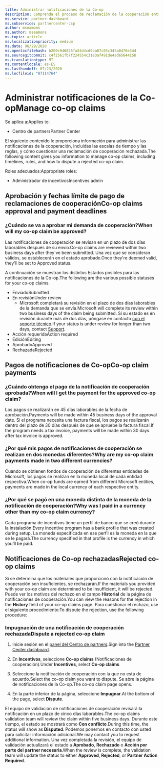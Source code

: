 ```yaml
---
title: Administrar notificaciones de la Co-op
description: Comprenda el proceso de reclamación de la cooperación entre las que se incluyen las fechas límite, los problemas de moneda y cómo cuestionarlas.
ms.service: partner-dashboard
ms.subservice: partnercenter-csp
author: mseamons
ms.author: mseamons
ms.topic: article
ms.localizationpriority: medium
ms.date: 06/29/2020
ms.openlocfilehash: b200c946825fa84d4cd9ca87c05c345a0476e344
ms.sourcegitcommit: c4f2561fb7f224554c31e3af491de4ad65644158
ms.translationtype: MT
ms.contentlocale: es-ES
ms.lasthandoff: 07/23/2020
ms.locfileid: "87114764"
---
```

# <a name="manage-co-op-claims"></a><span data-ttu-id="815a4-103">Administrar notificaciones de la Co-op</span><span class="sxs-lookup"><span data-stu-id="815a4-103">Manage co-op claims</span></span>

<span data-ttu-id="815a4-104">Se aplica a:</span><span class="sxs-lookup"><span data-stu-id="815a4-104">Applies to:</span></span>

- <span data-ttu-id="815a4-105">Centro de partners</span><span class="sxs-lookup"><span data-stu-id="815a4-105">Partner Center</span></span>

<span data-ttu-id="815a4-106">El siguiente contenido le proporciona información para administrar las notificaciones de la cooperación, incluidas las escalas de tiempo y las reglas, y cómo cuestionar una reclamación de cooperación rechazada.</span><span class="sxs-lookup"><span data-stu-id="815a4-106">The following content gives you information to manage co-op claims, including timelines, rules, and how to dispute a rejected co-op claim.</span></span>

<span data-ttu-id="815a4-107">Roles adecuados:</span><span class="sxs-lookup"><span data-stu-id="815a4-107">Appropriate roles:</span></span>

- <span data-ttu-id="815a4-108">Administrador de incentivos</span><span class="sxs-lookup"><span data-stu-id="815a4-108">Incentives admin</span></span>

## <a name="co-op-claims-approval-and-payment-deadlines"></a><span data-ttu-id="815a4-109">Aprobación y fechas límite de pago de reclamaciones de cooperación</span><span class="sxs-lookup"><span data-stu-id="815a4-109">Co-op claims approval and payment deadlines</span></span>

### <a name="when-will-my-co-op-claim-be-approved"></a><span data-ttu-id="815a4-110">¿Cuándo se va a aprobar mi demanda de cooperación?</span><span class="sxs-lookup"><span data-stu-id="815a4-110">When will my co-op claim be approved?</span></span>

<span data-ttu-id="815a4-111">Las notificaciones de cooperación se revisan en un plazo de dos días laborables después de su envío.</span><span class="sxs-lookup"><span data-stu-id="815a4-111">Co-op claims are reviewed within two business days after they've been submitted.</span></span> <span data-ttu-id="815a4-112">Una vez que se consideran válidos, se establecerán en el estado aprobado.</span><span class="sxs-lookup"><span data-stu-id="815a4-112">Once they're deemed valid, they'll be set to Approved status.</span></span>  

<span data-ttu-id="815a4-113">A continuación se muestran los distintos Estados posibles para las notificaciones de la Co-op.</span><span class="sxs-lookup"><span data-stu-id="815a4-113">The following are the various possible statuses for your co-op claims.</span></span>

- <span data-ttu-id="815a4-114">Enviado</span><span class="sxs-lookup"><span data-stu-id="815a4-114">Submitted</span></span>
- <span data-ttu-id="815a4-115">En revisión</span><span class="sxs-lookup"><span data-stu-id="815a4-115">Under review</span></span>
  - <span data-ttu-id="815a4-116">Microsoft completará su revisión en el plazo de dos días laborables de la demanda que se envía.</span><span class="sxs-lookup"><span data-stu-id="815a4-116">Microsoft will complete its review within two business days of the claim being submitted.</span></span> <span data-ttu-id="815a4-117">Si su estado es en revisión durante más de dos días, póngase en contacto [con el soporte técnico](https://partner.microsoft.com/dashboard/support/incentives/servicerequests?category=incentives).</span><span class="sxs-lookup"><span data-stu-id="815a4-117">If your status is under review for longer than two days, contact [Support](https://partner.microsoft.com/dashboard/support/incentives/servicerequests?category=incentives).</span></span>
- <span data-ttu-id="815a4-118">Acción requerida</span><span class="sxs-lookup"><span data-stu-id="815a4-118">Action required</span></span>
- <span data-ttu-id="815a4-119">Edición</span><span class="sxs-lookup"><span data-stu-id="815a4-119">Editing</span></span>
- <span data-ttu-id="815a4-120">Aprobado</span><span class="sxs-lookup"><span data-stu-id="815a4-120">Approved</span></span>
- <span data-ttu-id="815a4-121">Rechazada</span><span class="sxs-lookup"><span data-stu-id="815a4-121">Rejected</span></span>

## <a name="co-op-claim-payments"></a><span data-ttu-id="815a4-122">Pagos de notificaciones de Co-op</span><span class="sxs-lookup"><span data-stu-id="815a4-122">Co-op claim payments</span></span>

### <a name="when-will-i-get-the-payment-for-the-approved-co-op-claim"></a><span data-ttu-id="815a4-123">¿Cuándo obtengo el pago de la notificación de cooperación aprobada?</span><span class="sxs-lookup"><span data-stu-id="815a4-123">When will I get the payment for the approved co-op claim?</span></span>

<span data-ttu-id="815a4-124">Los pagos se realizarán en 45 días laborables de la fecha de aprobación.</span><span class="sxs-lookup"><span data-stu-id="815a4-124">Payments will be made within 45 business days of the approval date.</span></span> <span data-ttu-id="815a4-125">Si el programa necesita una factura fiscal, los pagos se realizarán dentro del plazo de 30 días después de que se apruebe la factura fiscal.</span><span class="sxs-lookup"><span data-stu-id="815a4-125">If the program needs a tax invoice, payments will be made within 30 days after tax invoice is approved.</span></span>

### <a name="why-are-my-co-op-claim-payments-made-in-two-different-currencies"></a><span data-ttu-id="815a4-126">¿Por qué mis pagos de notificaciones de cooperación se realizan en dos monedas diferentes?</span><span class="sxs-lookup"><span data-stu-id="815a4-126">Why are my co-op claim payments made in two different currencies?</span></span>

<span data-ttu-id="815a4-127">Cuando se obtienen fondos de cooperación de diferentes entidades de Microsoft, los pagos se realizan en la moneda local de cada entidad respectiva.</span><span class="sxs-lookup"><span data-stu-id="815a4-127">When co-op funds are earned from different Microsoft entities, payments are made in the local currency of each respective entity.</span></span>  

### <a name="why-was-i-paid-in-a-currency-other-than-my-co-op-claim-currency"></a><span data-ttu-id="815a4-128">¿Por qué se pagó en una moneda distinta de la moneda de la notificación de cooperación?</span><span class="sxs-lookup"><span data-stu-id="815a4-128">Why was I paid in a currency other than my co-op claim currency?</span></span>

<span data-ttu-id="815a4-129">Cada programa de incentivos tiene un perfil de banco que se creó durante la instalación.</span><span class="sxs-lookup"><span data-stu-id="815a4-129">Every incentive program has a bank profile that was created during setup.</span></span> <span data-ttu-id="815a4-130">La moneda especificada en ese perfil es la moneda en la que se le pagará.</span><span class="sxs-lookup"><span data-stu-id="815a4-130">The currency specified in that profile is the currency in which you’ll be paid.</span></span>

## <a name="rejected-co-op-claims"></a><span data-ttu-id="815a4-131">Notificaciones de Co-op rechazadas</span><span class="sxs-lookup"><span data-stu-id="815a4-131">Rejected co-op claims</span></span>

<span data-ttu-id="815a4-132">Si se determina que los materiales que proporcionó con la notificación de cooperación son insuficientes, se rechazarán.</span><span class="sxs-lookup"><span data-stu-id="815a4-132">If the materials you provided with your co-op claim are determined to be insufficient, it will be rejected.</span></span> <span data-ttu-id="815a4-133">Puede ver los motivos del rechazo en el campo **Historial** de la página de notificaciones de cooperación.</span><span class="sxs-lookup"><span data-stu-id="815a4-133">You can view the reasons for the rejection in the **History** field of your co-op claims page.</span></span> <span data-ttu-id="815a4-134">Para cuestionar el rechazo, use el siguiente procedimiento:</span><span class="sxs-lookup"><span data-stu-id="815a4-134">To dispute the rejection, use the following procedure:</span></span>

### <a name="dispute-a-rejected-co-op-claim"></a><span data-ttu-id="815a4-135">Impugnación de una notificación de cooperación rechazada</span><span class="sxs-lookup"><span data-stu-id="815a4-135">Dispute a rejected co-op claim</span></span>

1. <span data-ttu-id="815a4-136">Inicie sesión en el [panel del Centro de partners](https://partner.microsoft.com/dashboard/).</span><span class="sxs-lookup"><span data-stu-id="815a4-136">Sign into the [Partner Center dashboard](https://partner.microsoft.com/dashboard/).</span></span>

2. <span data-ttu-id="815a4-137">En **Incentivos**, seleccione **Co-op claims** (Notificaciones de cooperación).</span><span class="sxs-lookup"><span data-stu-id="815a4-137">Under **Incentives**, select **Co-op claims**.</span></span>

3. <span data-ttu-id="815a4-138">Seleccione la notificación de cooperación con la que no está de acuerdo.</span><span class="sxs-lookup"><span data-stu-id="815a4-138">Select the co-op claim you want to dispute.</span></span> <span data-ttu-id="815a4-139">Se abre la página de notificaciones de la Co-op.</span><span class="sxs-lookup"><span data-stu-id="815a4-139">The co-op claim page opens.</span></span>

4. <span data-ttu-id="815a4-140">En la parte inferior de la página, seleccione **Impugnar**.</span><span class="sxs-lookup"><span data-stu-id="815a4-140">At the bottom of the page, select **Dispute**.</span></span>

<span data-ttu-id="815a4-141">El equipo de validación de notificaciones de cooperación revisará la notificación en un plazo de cinco días laborables.</span><span class="sxs-lookup"><span data-stu-id="815a4-141">The co-op claims validation team will review the claim within five business days.</span></span> <span data-ttu-id="815a4-142">Durante este tiempo, el estado se mostrará como **Con conflicto**.</span><span class="sxs-lookup"><span data-stu-id="815a4-142">During this time, the status will show as **Disputed**.</span></span> <span data-ttu-id="815a4-143">Podemos ponernos en contacto con usted para solicitar información adicional.</span><span class="sxs-lookup"><span data-stu-id="815a4-143">We may contact you to request additional information.</span></span> <span data-ttu-id="815a4-144">Una vez completada la revisión, el equipo de validación actualizará el estado a **Aprobado**, **Rechazado** o **Acción por parte del partner necesaria**.</span><span class="sxs-lookup"><span data-stu-id="815a4-144">When the review is complete, the validation team will update the status to either **Approved**, **Rejected**, or **Partner Action Required**.</span></span>
